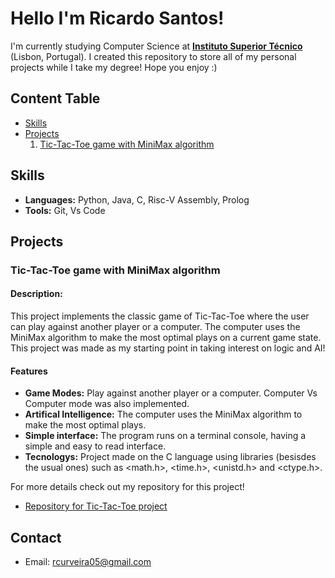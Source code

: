 # **Hello I'm Ricardo Santos!**
I'm currently studying Computer Science at [**Instituto Superior Técnico**](https://tecnico.ulisboa.pt/pt/) (Lisbon, Portugal). I created this repository to store all of my personal projects while I take my degree! Hope you enjoy :)

## **Content Table**
- [Skills](#skills)
- [Projects](#projects)
  1. [Tic-Tac-Toe game with MiniMax algorithm](#tic-tac-toe-game-with-minimax-algorithm)

## **Skills**
- **Languages:** Python, Java, C, Risc-V Assembly, Prolog
- **Tools:** Git, Vs Code

## Projects
### **Tic-Tac-Toe game with MiniMax algorithm**
#### **Description:**
This project implements the classic game of Tic-Tac-Toe where the user can play against another player or a computer. The computer uses the MiniMax algorithm to make the most optimal plays on a current game state. This project was made as my starting point in taking interest on logic and AI!

#### **Features**
- **Game Modes:** Play against another player or a computer. Computer Vs Computer mode was also implemented.
- **Artifical Intelligence:** The computer uses the MiniMax algorithm to make the most optimal plays.
- **Simple interface:** The program runs on a terminal console, having a simple and easy to read interface.
- **Tecnologys:** Project made on the C language using libraries (besisdes the usual ones) such as <math.h>, <time.h>, <unistd.h> and <ctype.h>.

For more details check out my repository for this project!
- [Repository for Tic-Tac-Toe project](https://github.com/ricas28/Tic-Tac-Toe-MiniMax-)

## Contact
- Email: rcurveira05@gmail.com
